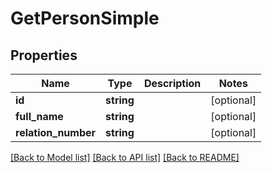# GetPersonSimple

## Properties

 Name                | Type       | Description | Notes      
---------------------|------------|-------------|------------
 **id**              | **string** |             | [optional] 
 **full_name**       | **string** |             | [optional] 
 **relation_number** | **string** |             | [optional] 

[[Back to Model list]](../README.md#documentation-for-models) [[Back to API list]](../README.md#documentation-for-api-endpoints) [[Back to README]](../README.md)


